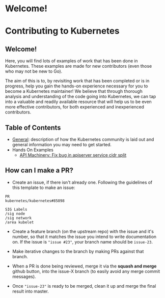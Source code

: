 # Welcome!

# Contributing to Kubernetes

## Welcome!

Here, you will find lots of examples of work that has been done in Kubernetes.
These examples are made for new contributors (even those who may not be new to
Go).

The aim of this is to, by revisiting work that has been completed or is in progress,
help you gain the hands-on experience necessary for you to become a Kubernetes maintainer!
We believe that through thorough analysis and understanding of the code going into Kubernetes,
we can tap into a valuable and readily available resource that will help us to be even
more effective contributors, for both experienced and inexperienced contributors.

## Table of Contents
* [General](./general): description of how the Kubernetes community is laid out
  and general information you may need to get started.
* Hands On Examples
  * [API Machinery: Fix bug in apiserver service cidr split](./kk-pr-85968)

## How can I make a PR?
- Create an issue, if there isn't already one. Following the guidelines of this template to make an issue:

```
PR
kubernetes/kubernetes#85898

SIG Labels
/sig node
/sig network
/area kubelet
```

- Create a feature branch (on the upstream repo) with the issue and it's number, so that it matches the issue you intend to write documentation on. If the issue is `"issue #23"`, your branch name should be `issue-23`.

- Make iterative changes to the branch by making PRs against that branch.

- When a PR is done being reviewed, merge it via the **squash and merge** github button, into the issue-X branch (to easily avoid any merge commit messages).

- Once `"issue-23"` is ready to be merged, clean it up and merge the final result into master.